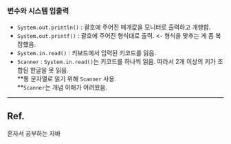 ### 변수와 시스템 입출력
- `System.out.println()` : 괄호에 주어진 매개값을 모니터로 출력하고 개행함. <br>
- `System.out.printf()` : 괄호에 주어진 형식대로 출력. <- 형식을 맞추는 게 좀 복잡했음. <br>
- `System.in.read()` : 키보드에서 입력된 키코드를 읽음. <br>
- `Scanner` : `System.in.read()`는 키코드를 하나씩 읽음. 따라서 2개 이상의 키가 조합된 한글을 못 읽음.<br>
**통 문자열로 읽기 위해 `Scanner` 사용.<br>
**`Scanner`는 개념 이해가 어려웠음.<br>
---
## Ref. 
혼자서 공부하는 자바
